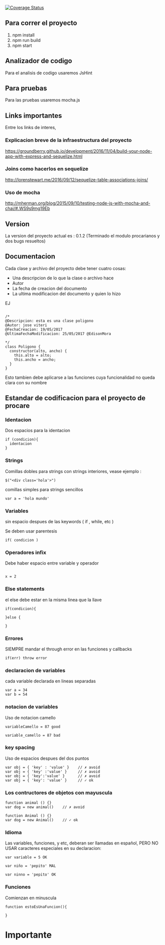 <a href='https://coveralls.io/github/javiteri95/procareWebApp?branch=master'><img src='https://coveralls.io/repos/github/javiteri95/procareWebApp/badge.svg?branch=master' alt='Coverage Status' /></a>

## Para correr el proyecto
1) npm install
2) npm run build
3) npm start

## Analizador de codigo

Para el analisis de codigo usaremos JsHint

## Para pruebas

Para las pruebas usaremos mocha.js

## Links importantes
Entre los links de interes,

### Explicacion breve de la infraestructura del proyecto

https://groundberry.github.io/development/2016/11/04/build-your-node-app-with-express-and-sequelize.html 

### Joins como hacerlos en sequelize

http://lorenstewart.me/2016/09/12/sequelize-table-associations-joins/ 

### Uso de mocha

http://mherman.org/blog/2015/09/10/testing-node-js-with-mocha-and-chai/#.WS9s9mg19Eb 

## Version

La version del proyecto actual es : 0.1.2
(Terminado el modulo procarianos y dos bugs resueltos)


## Documentacion

Cada clase y archivo del proyecto debe tener cuatro cosas:

* Una descripcion de lo que la clase o archivo hace
* Autor
* La fecha de creacion del documento
* La ultima modificacion del documento y quien lo hizo

EJ 

```

/*
@Descripcion: esta es una clase poligono
@Autor: jose viteri
@FechaCreacion: 19/05/2017
@UltimaFechaModificacion: 25/05/2017 @EdisonMora

*/
class Poligono {
  constructor(alto, ancho) {
    this.alto = alto;
    this.ancho = ancho;
  }
}
```

Esto tambien debe aplicarse a las funciones cuya funcionalidad no queda clara con su nombre

## Estandar de codificacion para el proyecto de procare

### Identacion

Dos espacios para la identacion

```
if (condicion){
  identacion
}
```

### Strings

Comillas dobles para strings con strings interiores, vease ejemplo :

```
$("<div class='hola'>")
```

comillas simples para strings sencillos
```
var a = 'hola mundo'
```

### Variables 

sin espacio despues de las keywords ( if , while, etc )

Se deben usar parentesis

```
if( condicion )
```

### Operadores infix

Debe haber espacio entre variable y operador
```

x = 2 

```

### Else statements

el else debe estar en la misma linea que la llave

```
if(condicion){

}else {

}
```

### Errores

SIEMPRE mandar el through error en las funciones y callbacks

```
if(err) throw error
```

### declaracion de variables

cada variable declarada en lineas separadas
```
var a = 34
var b = 54
```

### notacion de variables

Uso de notacion camello
```
variableCamello = 87 good

variable_camello = 87 bad 
```

### key spacing

Uso de espacios despues del dos puntos 
```
var obj = { 'key' : 'value' }    // ✗ avoid 
var obj = { 'key' :'value' }     // ✗ avoid 
var obj = { 'key':'value' }      // ✗ avoid 
var obj = { 'key': 'value' }     // ✓ ok 
```

### Los contructores de objetos con mayuscula 

```
function animal () {}
var dog = new animal()    // ✗ avoid 
 
function Animal () {}
var dog = new Animal()    // ✓ ok 

```

### Idioma

Las variables, funciones, y etc, deberan ser llamadas en español, PERO NO USAR caracteres especiales en su declaracion:

```
var variable = 5 OK

var niño = 'pepito' MAL

var ninno = 'pepito' OK

```

### Funciones

Comienzan en minuscula

```
function estoEsUnaFuncion(){

}

```

# Importante
